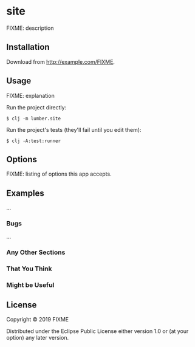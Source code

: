 # site

FIXME: description

## Installation

Download from http://example.com/FIXME.

## Usage

FIXME: explanation

Run the project directly:

    $ clj -m lumber.site

Run the project's tests (they'll fail until you edit them):

    $ clj -A:test:runner

## Options

FIXME: listing of options this app accepts.

## Examples

...

### Bugs

...

### Any Other Sections
### That You Think
### Might be Useful

## License

Copyright © 2019 FIXME

Distributed under the Eclipse Public License either version 1.0 or (at
your option) any later version.
